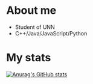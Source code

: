 # About me

* Student of UNN
* C++/Java/JavaScript/Python

# My stats
[![Anurag's GitHub stats](https://github-readme-stats.vercel.app/api?username=kuznetsov-ns)](https://github.com/anuraghazra/github-readme-stats)

